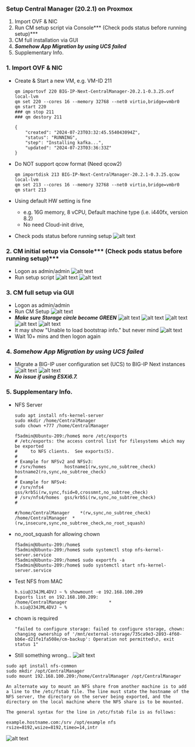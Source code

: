 ### Setup Central Manager (20.2.1) on Proxmox
1. Import OVF & NIC
2. Run CM setup script via Console*** (Check pods status before running setup)***
3. CM full installation via GUI
4. ***Somehow App Migration by using UCS failed***
5. Supplementary Info.

### 1. Import OVF & NIC
+ Create & Start a new VM, e.g. VM-ID 211
  ```
  qm importovf 220 BIG-IP-Next-CentralManager-20.2.1-0.3.25.ovf local-lvm
  qm set 220 --cores 16 --memory 32768 --net0 virtio,bridge=vmbr0
  qm start 220
  ### qm stop 211
  ### qm destory 211
  ```
  ```
  {
      "created": "2024-07-23T03:32:45.554043094Z",
      "status": "RUNNING",
      "step": "Installing kafka...",
      "updated": "2024-07-23T03:36:33Z"
  }
  ```
+ Do NOT support qcow format (Need qcow2) 
  ```
  qm importdisk 213 BIG-IP-Next-CentralManager-20.2.1-0.3.25.qcow local-lvm
  qm set 213 --cores 16 --memory 32768 --net0 virtio,bridge=vmbr0
  qm start 213
  ```
+ Using default HW setting is fine
  + e.g. 16G memory, 8 vCPU, Default machine type (i.e. i440fx, version 8.2)
  + No need Cloud-init drive, 

+ Check pods status before running setup
![alt text](image-44.png)

### 2. CM initial setup via Console*** (Check pods status before running setup)***
+ Logon as admin/admin
  ![alt text](image-29.png)
+ Run setup script
  ![alt text](image-30.png)
  ![alt text](image-31.png)

### 3. CM full setup via GUI
+ Logon as admin/admin
+ Run CM Setup
  ![alt text](image-32.png)
+ ***Make sure Storage circle become GREEN*** 
  ![alt text](image-34.png)
  ![alt text](image-33.png)
  ![alt text](image-35.png)
  ![alt text](image-36.png)
  ![alt text](image-37.png)
+ It may show "Unable to load bootstrap info." but never mind
  ![alt text](image-38.png)
+ Wait 10+ mins and then logon again 

### 4. ***Somehow App Migration by using UCS failed***
+ Migrate a BIG-IP user configuration set (UCS) to BIG-IP Next instances
  ![alt text](image-39.png)
  ![alt text](image-40.png)
+ ***No issue if using ESXi6.7.***

### 5. Supplementary Info.
+ NFS Server
  ```
  sudo apt install nfs-kernel-server
  sudo mkdir /home/CentralManager
  sudo chown +777 /home/CentralManager
  ```
  
  ```
  f5admin@Ubuntu-209:/home$ more /etc/exports
  # /etc/exports: the access control list for filesystems which may be exported
  #		to NFS clients.  See exports(5).
  #
  # Example for NFSv2 and NFSv3:
  # /srv/homes       hostname1(rw,sync,no_subtree_check) hostname2(ro,sync,no_subtree_check)
  #
  # Example for NFSv4:
  # /srv/nfs4        gss/krb5i(rw,sync,fsid=0,crossmnt,no_subtree_check)
  # /srv/nfs4/homes  gss/krb5i(rw,sync,no_subtree_check)
  #

  #/home/CentralManager    *(rw,sync,no_subtree_check)
  /home/CentralManager	*(rw,insecure,sync,no_subtree_check,no_root_squash)
  ```

+ no_root_squash for allowing chown
  ```
  f5admin@Ubuntu-209:/home$
  f5admin@Ubuntu-209:/home$ sudo systemctl stop nfs-kernel-server.service
  f5admin@Ubuntu-209:/home$ sudo exportfs -a
  f5admin@Ubuntu-209:/home$ sudo systemctl start nfs-kernel-server.service
  ```

+ Test NFS from MAC
  ```
  h.siu@J34JML4DVJ ~ % showmount -e 192.168.100.209
  Exports list on 192.168.100.209:
  /home/CentralManager                *
  h.siu@J34JML4DVJ ~ %
  ```

+ chown is required
  ```
  "failed to configure storage: failed to configure storage, chown: changing ownership of '/mnt/external-storage/735ca9e3-2893-4f60-bb6e-d21fe1fa508e/cm-backup': Operation not permitted\n, exit status 1"
  ```

+ Still something wrong...
  ![alt text](image-41.png)

```
sudo apt install nfs-common
sudo mkdir /opt/CentralManager
sudo mount 192.168.100.209:/home/CentralManager /opt/CentralManager
```

```
An alternate way to mount an NFS share from another machine is to add a line to the /etc/fstab file. The line must state the hostname of the NFS server, the directory on the server being exported, and the directory on the local machine where the NFS share is to be mounted.

The general syntax for the line in /etc/fstab file is as follows:

example.hostname.com:/srv /opt/example nfs rsize=8192,wsize=8192,timeo=14,intr
```


![alt text](image-43.png)